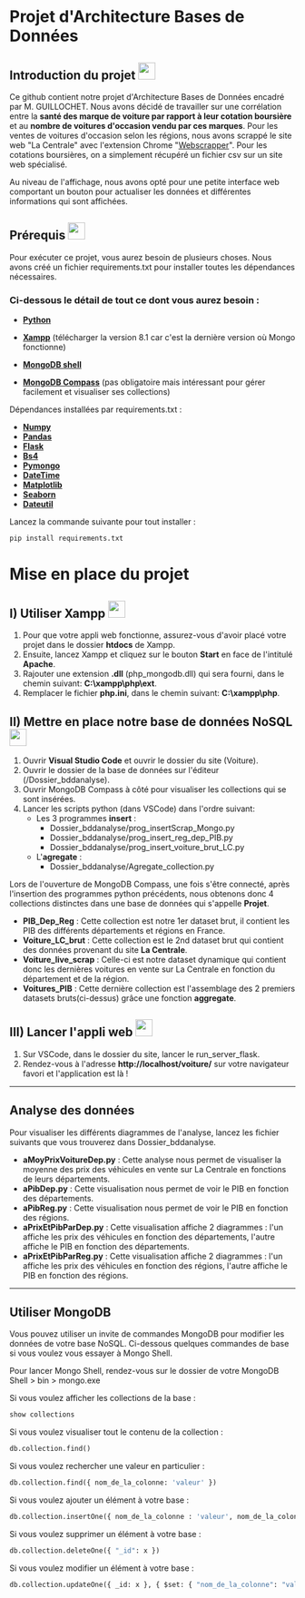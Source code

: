 # Projet d'Architecture Bases de Données


## Introduction du projet <img src="https://user-images.githubusercontent.com/91553182/212089986-df034cbe-2b2b-4f05-802b-cd0afbfb6e46.png"  width="30" height="30"/>


Ce github contient notre projet d'Architecture Bases de Données encadré par M. GUILLOCHET. Nous avons décidé de travailler sur une corrélation entre la **santé des marque de voiture par rapport à leur cotation boursière** et au **nombre de voitures d'occasion vendu par ces marques**. Pour les ventes de voitures d'occasion selon les régions, nous avons scrappé le site web "La Centrale" avec l'extension Chrome "[Webscrapper](https://webscraper.io/)". Pour les cotations boursières, on a simplement récupéré un fichier csv sur un site web spécialisé.

Au niveau de l'affichage, nous avons opté pour une petite interface web comportant un bouton pour actualiser les données et différentes informations qui sont affichées.


## Prérequis <img src="https://user-images.githubusercontent.com/91553182/212090262-3d9efbb5-a01b-4965-94ca-73e180410f7b.png"  width="30" height="30"/>


Pour exécuter ce projet, vous aurez besoin de plusieurs choses. 
Nous avons créé un fichier requirements.txt pour installer toutes les dépendances nécessaires.

### Ci-dessous le détail de tout ce dont vous aurez besoin :

  - [**Python**](https://www.python.org/)
  - [**Xampp**](https://www.apachefriends.org/fr/download.html) (télécharger la version 8.1 car c'est la dernière version où Mongo fonctionne)
  - [**MongoDB shell**](https://www.mongodb.com/try/download/shell)
  
  - [**MongoDB Compass**](https://www.mongodb.com/products/compass) (pas obligatoire mais intéressant pour gérer facilement et visualiser ses collections)


Dépendances installées par requirements.txt :

  - [**Numpy**](https://numpy.org/install/) 
  - [**Pandas**](https://pandas.pydata.org/) 
  - [**Flask**](https://flask.palletsprojects.com/en/2.2.x/) 
  - [**Bs4**](https://pypi.org/project/bs4/) 
  - [**Pymongo**](https://www.mongodb.com/docs/drivers/pymongo/) 
  - [**DateTime**](https://pypi.org/project/DateTime/) 
  - [**Matplotlib**](https://matplotlib.org/stable/users/installing/index.html) 
  - [**Seaborn**](https://seaborn.pydata.org/installing.html) 
  - [**Dateutil**](https://pypi.org/project/python-dateutil/) 

Lancez la commande suivante pour tout installer :

```
pip install requirements.txt
```

# Mise en place du projet

## I) Utiliser Xampp <img src="https://img.icons8.com/stickers/100/null/servers-group.png"  width="30" height="30"/>


  1) Pour que votre appli web fonctionne, assurez-vous d'avoir placé votre projet dans le dossier **htdocs** de Xampp. 
  2) Ensuite, lancez Xampp et cliquez sur le bouton **Start** en face de l'intitulé **Apache**.
  3) Rajouter une extension **.dll** (php_mongodb.dll) qui sera fourni, dans le chemin suivant: **C:\xampp\php\ext**.
  4) Remplacer le fichier **php.ini**, dans le chemin suivant: **C:\xampp\php**.


## II) Mettre en place notre base de données NoSQL <img src="https://user-images.githubusercontent.com/91553182/212089016-39ea5621-a6ce-4ef7-8f4f-4e0685236147.png"  width="30" height="30"/>


  1) Ouvrir **Visual Studio Code** et ouvrir le dossier du site (Voiture).
  2) Ouvrir le dossier de la base de données sur l'éditeur (/Dossier_bddanalyse).
  3) Ouvrir MongoDB Compass à côté pour visualiser les collections qui se sont insérées.
  4) Lancer les scripts python (dans VSCode) dans l'ordre suivant: 
        - Les 3 programmes **insert** :
            - Dossier_bddanalyse/prog_insertScrap_Mongo.py
            - Dossier_bddanalyse/prog_insert_reg_dep_PIB.py
            - Dossier_bddanalyse/prog_insert_voiture_brut_LC.py
        - L'**agregate** :
            - Dossier_bddanalyse/Agregate_collection.py
  
Lors de l'ouverture de MongoDB Compass, une fois s'être connecté, après l'insertion des programmes python précédents, nous obtenons donc 4 collections distinctes dans une base de données qui s'appelle **Projet**.
  - **PIB_Dep_Reg** : Cette collection est notre 1er dataset brut, il contient les PIB des différents départements et régions en France.
  - **Voiture_LC_brut** : Cette collection est le 2nd dataset brut qui contient des données provenant du site **La Centrale**.
  - **Voiture_live_scrap** : Celle-ci est notre dataset dynamique qui contient donc les dernières voitures en vente sur La Centrale en fonction du département et de la région.
  - **Voitures_PIB** : Cette dernière collection est l'assemblage des 2 premiers datasets bruts(ci-dessus) grâce une fonction **aggregate**.


## III) Lancer l'appli web <img src="https://img.icons8.com/color/96/null/internet--v1.png"  width="30" height="30"/>


  1) Sur VSCode, dans le dossier du site, lancer le run_server_flask.
  2) Rendez-vous à l'adresse **http://localhost/voiture/** sur votre navigateur favori et l'application est là !


----------

## Analyse des données


Pour visualiser les différents diagrammes de l'analyse, lancez les fichier suivants que vous trouverez dans Dossier_bddanalyse.
  - **aMoyPrixVoitureDep.py** : Cette analyse nous permet de visualiser la moyenne des prix des véhicules en vente sur La Centrale en fonctions de leurs départements.
  - **aPibDep.py** : Cette visualisation nous permet de voir le PIB en fonction des départements.
  - **aPibReg.py** : Cette visualisation nous permet de voir le PIB en fonction des régions.
  - **aPrixEtPibParDep.py** : Cette visualisation affiche 2 diagrammes : l'un affiche les prix des véhicules en fonction des départements, l'autre affiche le PIB en fonction des départements.
  - **aPrixEtPibParReg.py** : Cette visualisation affiche 2 diagrammes : l'un affiche les prix des véhicules en fonction des régions, l'autre affiche le PIB en fonction des régions.


----------

## Utiliser MongoDB


Vous pouvez utiliser un invite de commandes MongoDB pour modifier les données de votre base NoSQL. Ci-dessous quelques commandes de base si vous voulez vous essayer à Mongo Shell.

Pour lancer Mongo Shell, rendez-vous sur le dossier de votre MongoDB Shell > bin > mongo.exe

Si vous voulez afficher les collections de la base :
```python
show collections
```

Si vous voulez visualiser tout le contenu de la collection :
```python
db.collection.find()
```

Si vous voulez rechercher une valeur en particulier :
```python
db.collection.find({ nom_de_la_colonne: 'valeur' })
```

Si vous voulez ajouter un élément à votre base :
```python
db.collection.insertOne({ nom_de_la_colonne : 'valeur', nom_de_la_colonne_2 : 'valeur'})
```

Si vous voulez supprimer un élément à votre base :
```python
db.collection.deleteOne({ "_id": x })
```

Si vous voulez modifier un élément à votre base :
```python
db.collection.updateOne({ _id: x }, { $set: { "nom_de_la_colonne": "valeur" } })
```
